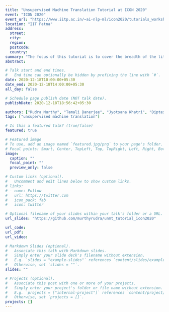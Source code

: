 ```yaml
---
title: "Unsupervised Machine Translation Tutorial at ICON 2020"
event: "ICON 2020"
event_url: "https://www.iitp.ac.in/~ai-nlp-ml/icon2020/tutorials_workshops.html"
location: "IIT Patna"
address:
  street:
  city:
  region:
  postcode:
  country:
summary: "The focus of this tutorial is to cover the breadth of the literature on recent advances in Unsupervised Machine Translation. The tutorial will help the audience in getting started with unsupervised machine translation. The tutorial will span over three sections. In the first section, we will cover the fundamental concepts like cross-lingual embeddings, denoising auto-encoders, language model pre-training, Back Translation (BT), etc which are key to the success of Unsupervised Machine Translation. In the second section, the tutorial will provide a brief summary of recent works on unsupervised machine translation. The tutorial will cover both Phrase-Based Statistical Machine Translation systems as well as Neural Machine Translation systems. In the last section, we will talk about the limitations of the existing approaches for Unsupervised machine translation approaches and provide general guidelines for successful training of these systems. We also discuss case-studies from Indian languages and provide results obtained with U-MT over Indian language pairs. Finally, we talk about possible research directions."
abstract:

# Talk start and end times.
#   End time can optionally be hidden by prefixing the line with `#`.
date: 2020-12-18T10:00:00+05:30
date_end: 2020-12-18T14:00:00+05:30
all_day: false

# Schedule page publish date (NOT talk date).
publishDate: 2020-12-18T18:56:42+05:30

authors: ["Rudra Murthy", "Tamali Banerjee", "Jyotsana Khatri", "Diptesh Kanojia", "Pushpak Bhattacharyya"]
tags: ["unsupervised machine translation"]

# Is this a featured talk? (true/false)
featured: true

# Featured image
# To use, add an image named `featured.jpg/png` to your page's folder.
# Focal points: Smart, Center, TopLeft, Top, TopRight, Left, Right, BottomLeft, Bottom, BottomRight.
image:
  caption: ""
  focal_point: ""
  preview_only: false

# Custom links (optional).
#   Uncomment and edit lines below to show custom links.
# links:
# - name: Follow
#   url: https://twitter.com
#   icon_pack: fab
#   icon: twitter

# Optional filename of your slides within your talk's folder or a URL.
url_slides: "https://github.com/murthyrudra/unmt_tutorial_icon2020"

url_code:
url_pdf:
url_video:

# Markdown Slides (optional).
#   Associate this talk with Markdown slides.
#   Simply enter your slide deck's filename without extension.
#   E.g. `slides = "example-slides"` references `content/slides/example-slides.md`.
#   Otherwise, set `slides = ""`.
slides: ""

# Projects (optional).
#   Associate this post with one or more of your projects.
#   Simply enter your project's folder or file name without extension.
#   E.g. `projects = ["internal-project"]` references `content/project/deep-learning/index.md`.
#   Otherwise, set `projects = []`.
projects: []
---
```

